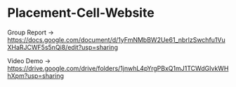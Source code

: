 # Placement-Cell-Website

Group Report -> https://docs.google.com/document/d/1yFmNMbBW2Ue61_nbrlzSwchfu1VuXHaRJCWF5s5nQi8/edit?usp=sharing

Video Demo -> https://drive.google.com/drive/folders/1jnwhL4pYrgPBxQ1mJ1TCWdGIvkWHhXpm?usp=sharing
